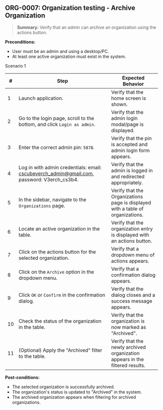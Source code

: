 ## **ORG-0007:** Organization testing - Archive Organization

> **Summary:** Verify that an admin can archive an organization using the actions button.

**Preconditions:**

- User must be an admin and using a desktop/PC.
- At least one active organization must exist in the system.

Scenario 1

| #   | Step                                                                                       | Expected Behavior                                                              |
| --- | ------------------------------------------------------------------------------------------ | ------------------------------------------------------------------------------ |
| 1   | Launch application.                                                                        | Verify that the home screen is shown.                                          |
| 2   | Go to the login page, scroll to the bottom, and click `Login as admin`.                    | Verify that the admin login modal/page is displayed.                           |
| 3   | Enter the correct admin pin: `5878`.                                                       | Verify that the pin is accepted and admin login form appears.                  |
| 4   | Log in with admin credentials: email: cscubeverch_admin@gmail.com, password: V3erch_cs3b4. | Verify that the admin is logged in and redirected appropriately.               |
| 5   | In the sidebar, navigate to the `Organizations` page.                                      | Verify that the Organizations page is displayed with a table of organizations. |
| 6   | Locate an active organization in the table.                                                | Verify that the organization entry is displayed with an actions button.        |
| 7   | Click on the actions button for the selected organization.                                 | Verify that a dropdown menu of actions appears.                                |
| 8   | Click on the `Archive` option in the dropdown menu.                                        | Verify that a confirmation dialog appears.                                     |
| 9   | Click `OK` or `Confirm` in the confirmation dialog.                                        | Verify that the dialog closes and a success message appears.                   |
| 10  | Check the status of the organization in the table.                                         | Verify that the organization is now marked as "Archived".                      |
| 11  | (Optional) Apply the "Archived" filter to the table.                                       | Verify that the newly archived organization appears in the filtered results.   |

**Post-conditions:**

- The selected organization is successfully archived.
- The organization's status is updated to "Archived" in the system.
- The archived organization appears when filtering for archived organizations.
